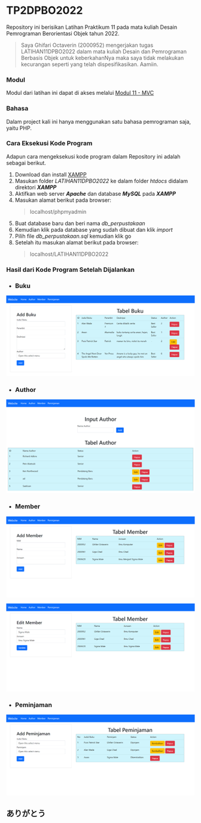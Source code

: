 # TP2DPBO2022

Repository ini berisikan Latihan Praktikum 11 pada mata kuliah Desain Pemrograman Berorientasi Objek tahun 2022.

> Saya Ghifari Octaverin (2000952) mengerjakan tugas LATIHAN11DPBO2022 dalam mata kuliah Desain dan Pemrograman Berbasis Objek untuk keberkahanNya maka saya tidak melakukan kecurangan seperti yang telah dispesifikasikan. Aamiin.

### Modul

Modul dari latihan ini dapat di akses melalui [Modul 11 - MVC](https://docs.google.com/document/d/1MfYGSgcsoNW-3p8cUCYPP6j5-34moCH6/edit)

### Bahasa

Dalam project kali ini hanya menggunakan satu bahasa pemrograman saja, yaitu PHP.

### Cara Eksekusi Kode Program

Adapun cara mengeksekusi kode program dalam Repository ini adalah sebagai berikut.

1. Download dan install [XAMPP](https://sourceforge.net/projects/xampp/files/XAMPP%20Windows/7.1.32/)
2. Masukan folder _LATIHAN11DPBO2022_ ke dalam folder _htdocs_ didalam direktori **_XAMPP_**
3. Aktifkan web server **_Apache_** dan database **_MySQL_** pada **_XAMPP_**
4. Masukan alamat berikut pada browser:
   > localhost/phpmyadmin
5. Buat database baru dan beri nama _db_perpustakaan_
6. Kemudian klik pada database yang sudah dibuat dan klik _import_
7. Pilih file _db_perpustakaan.sql_ kemudian klik go
8. Setelah itu masukan alamat berikut pada browser:
   > localhost/LATIHAN11DPBO2022

### Hasil dari Kode Program Setelah Dijalankan

- ### Buku

<p align="center">
  <img src="https://github.com/ghifari21/LATIHAN11DPBO2022/blob/909472b534a74abc76c53a33cc69f188a14b7a8b/Screenshot/Index.png" alt="Buku"/>
</p>

- ### Author

<p align="center">
  <img src="https://github.com/ghifari21/LATIHAN11DPBO2022/blob/909472b534a74abc76c53a33cc69f188a14b7a8b/Screenshot/Author.png" alt="Author"/>
</p>

- ### Member

<p align="center">
  <img src="https://github.com/ghifari21/LATIHAN11DPBO2022/blob/909472b534a74abc76c53a33cc69f188a14b7a8b/Screenshot/Member.png" alt="Member"/>
</p>
<p align="center">
  <img src="https://github.com/ghifari21/LATIHAN11DPBO2022/blob/909472b534a74abc76c53a33cc69f188a14b7a8b/Screenshot/UpdateMember.png" alt="Update Member"/>
</p>

- ### Peminjaman

<p align="center">
  <img src="https://github.com/ghifari21/LATIHAN11DPBO2022/blob/909472b534a74abc76c53a33cc69f188a14b7a8b/Screenshot/Peminjaman.png" alt="Peminjaman"/>
</p>

## ありがとう
